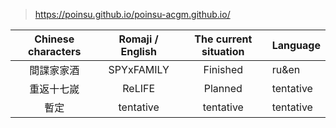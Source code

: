 > https://poinsu.github.io/poinsu-acgm.github.io/

| Chinese characters | Romaji  / English | The current situation | Language  |
| :----------------: | :---------------: | :-------------------: | --------- |
|     間諜家家酒     |    SPYxFAMILY     |         Finished       | ru&en     |
|     重返十七嵗     |      ReLIFE       |         Planned        | tentative |
|        暫定        |     tentative     |       tentative       | tentative |
